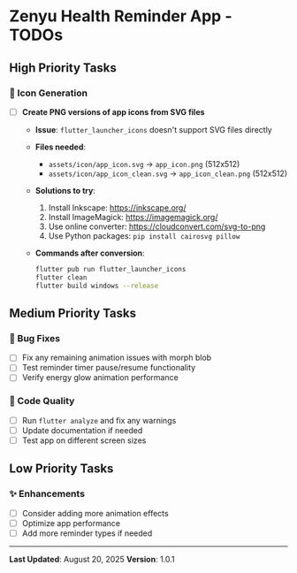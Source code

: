 # Zenyu Health Reminder App - TODOs

## High Priority Tasks

### 🎨 Icon Generation

- [ ] **Create PNG versions of app icons from SVG files**
  - **Issue**: `flutter_launcher_icons` doesn't support SVG files directly
  - **Files needed**:
    - `assets/icon/app_icon.svg` → `app_icon.png` (512x512)
    - `assets/icon/app_icon_clean.svg` → `app_icon_clean.png` (512x512)
  - **Solutions to try**:
    1. Install Inkscape: <https://inkscape.org/>
    2. Install ImageMagick: <https://imagemagick.org/>
    3. Use online converter: <https://cloudconvert.com/svg-to-png>
    4. Use Python packages: `pip install cairosvg pillow`
  - **Commands after conversion**:

    ```bash
    flutter pub run flutter_launcher_icons
    flutter clean
    flutter build windows --release
    ```

## Medium Priority Tasks

### 🐛 Bug Fixes

- [ ] Fix any remaining animation issues with morph blob
- [ ] Test reminder timer pause/resume functionality
- [ ] Verify energy glow animation performance

### 🔧 Code Quality

- [ ] Run `flutter analyze` and fix any warnings
- [ ] Update documentation if needed
- [ ] Test app on different screen sizes

## Low Priority Tasks

### ✨ Enhancements

- [ ] Consider adding more animation effects
- [ ] Optimize app performance
- [ ] Add more reminder types if needed

---

**Last Updated**: August 20, 2025
**Version**: 1.0.1

